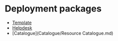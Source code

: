 # Deployment packages

- [Template](Template/Template.md)
- [Helpdesk](Helpdesk/Helpdesk.md)
- [Catalogue](Catalogue/Resource Catalogue.md)
